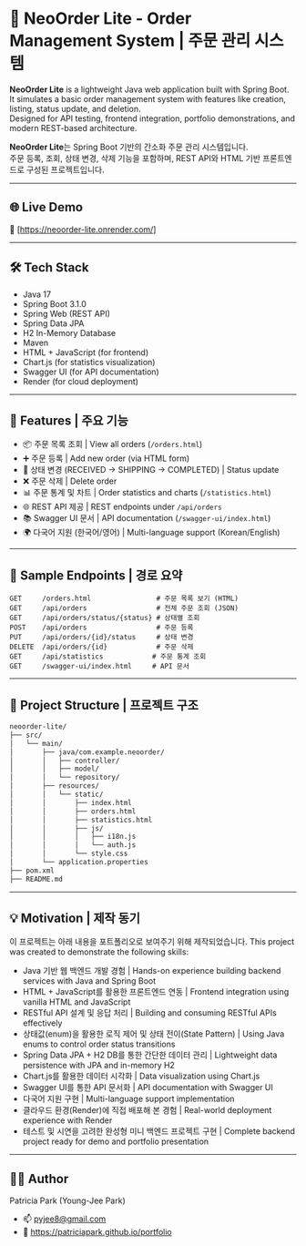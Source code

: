# 🧱 NeoOrder Lite - Order Management System | 주문 관리 시스템

**NeoOrder Lite** is a lightweight Java web application built with Spring Boot.  
It simulates a basic order management system with features like creation, listing, status update, and deletion.  
Designed for API testing, frontend integration, portfolio demonstrations, and modern REST-based architecture.

**NeoOrder Lite**는 Spring Boot 기반의 간소화 주문 관리 시스템입니다.  
주문 등록, 조회, 상태 변경, 삭제 기능을 포함하며, REST API와 HTML 기반 프론트엔드로 구성된 프로젝트입니다.

---

## 🌐 Live Demo

📎 [https://neoorder-lite.onrender.com/]

---

## 🛠️ Tech Stack

- Java 17
- Spring Boot 3.1.0
- Spring Web (REST API)
- Spring Data JPA
- H2 In-Memory Database
- Maven
- HTML + JavaScript (for frontend)
- Chart.js (for statistics visualization)
- Swagger UI (for API documentation)
- Render (for cloud deployment)

---

## 🚀 Features | 주요 기능

- 📦 주문 목록 조회 | View all orders (`/orders.html`)
- ➕ 주문 등록 | Add new order (via HTML form)
- 🔁 상태 변경 (RECEIVED → SHIPPING → COMPLETED) | Status update
- ❌ 주문 삭제 | Delete order
- 📊 주문 통계 및 차트 | Order statistics and charts (`/statistics.html`)
- 🌐 REST API 제공 | REST endpoints under `/api/orders`
- 📚 Swagger UI 문서 | API documentation (`/swagger-ui/index.html`)
- 🌍 다국어 지원 (한국어/영어) | Multi-language support (Korean/English)

---

## 📄 Sample Endpoints | 경로 요약

```http
GET     /orders.html                # 주문 목록 보기 (HTML)
GET     /api/orders                 # 전체 주문 조회 (JSON)
GET     /api/orders/status/{status} # 상태별 조회
POST    /api/orders                 # 주문 등록
PUT     /api/orders/{id}/status     # 상태 변경
DELETE  /api/orders/{id}            # 주문 삭제
GET     /api/statistics            # 주문 통계 조회
GET     /swagger-ui/index.html     # API 문서
```

---

## 📁 Project Structure | 프로젝트 구조

```bash
neoorder-lite/
├── src/
│   └── main/
│       ├── java/com.example.neoorder/
│       │   ├── controller/
│       │   ├── model/
│       │   └── repository/
│       ├── resources/
│       │   └── static/
│       │       ├── index.html
│       │       ├── orders.html
│       │       ├── statistics.html
│       │       ├── js/
│       │       │   ├── i18n.js
│       │       │   └── auth.js
│       │       └── style.css
│       └── application.properties
├── pom.xml
├── README.md
```

---

## 💡 Motivation | 제작 동기
이 프로젝트는 아래 내용을 포트폴리오로 보여주기 위해 제작되었습니다.
This project was created to demonstrate the following skills:
- Java 기반 웹 백엔드 개발 경험 | Hands-on experience building backend services with Java and Spring Boot
- HTML + JavaScript를 활용한 프론트엔드 연동 | Frontend integration using vanilla HTML and JavaScript
- RESTful API 설계 및 응답 처리 | Building and consuming RESTful APIs effectively
- 상태값(enum)을 활용한 로직 제어 및 상태 전이(State Pattern) | Using Java enums to control order status transitions
- Spring Data JPA + H2 DB를 통한 간단한 데이터 관리 | Lightweight data persistence with JPA and in-memory H2
- Chart.js를 활용한 데이터 시각화 | Data visualization using Chart.js
- Swagger UI를 통한 API 문서화 | API documentation with Swagger UI
- 다국어 지원 구현 | Multi-language support implementation
- 클라우드 환경(Render)에 직접 배포해 본 경험 | Real-world deployment experience with Render
- 테스트 및 시연을 고려한 완성형 미니 백엔드 프로젝트 구현 | Complete backend project ready for demo and portfolio presentation

---

## 🧑‍💻 Author
Patricia Park (Young-Jee Park)
- 📫 pyjee8@gmail.com
- 🔗 https://patriciapark.github.io/portfolio